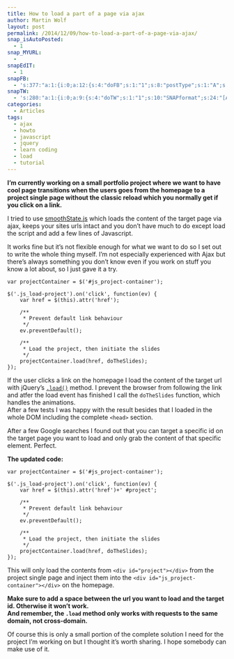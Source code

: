 ```yaml
---
title: How to load a part of a page via ajax
author: Martin Wolf
layout: post
permalink: /2014/12/09/how-to-load-a-part-of-a-page-via-ajax/
snap_isAutoPosted:
  - 1
snap_MYURL:
  - 
snapEdIT:
  - 1
snapFB:
  - 's:377:"a:1:{i:0;a:12:{s:4:"doFB";s:1:"1";s:8:"postType";s:1:"A";s:10:"AttachPost";s:1:"2";s:10:"SNAPformat";s:35:"New post on MartinWolf.org: %TITLE%";s:9:"isAutoImg";s:1:"A";s:8:"imgToUse";s:0:"";s:9:"isAutoURL";s:1:"A";s:8:"urlToUse";s:0:"";s:11:"isPrePosted";s:1:"1";s:8:"isPosted";s:1:"1";s:4:"pgID";s:31:"711305895599362_809206222475995";s:5:"pDate";s:19:"2014-12-09 16:07:14";}}";'
snapTW:
  - 's:280:"a:1:{i:0;a:9:{s:4:"doTW";s:1:"1";s:10:"SNAPformat";s:24:"[Article] %TITLE%: %URL%";s:8:"attchImg";s:1:"0";s:9:"isAutoImg";s:1:"A";s:8:"imgToUse";s:0:"";s:11:"isPrePosted";s:1:"1";s:8:"isPosted";s:1:"1";s:4:"pgID";s:18:"542349774499086336";s:5:"pDate";s:19:"2014-12-09 16:07:17";}}";'
categories:
  - Articles
tags:
  - ajax
  - howto
  - javascript
  - jquery
  - learn coding
  - load
  - tutorial
---
```

**I’m currently working on a small portfolio project where we want to have cool page transitions when the users goes from the homepage to a project single page without the classic reload which you normally get if you click on a link.**

I tried to use [smoothState.js][1] which loads the content of the target page via ajax, keeps your sites urls intact and you don’t have much to do except load the script and add a few lines of Javascript.

It works fine but it’s not flexible enough for what we want to do so I set out to write the whole thing myself. I’m not especially experienced with Ajax but there’s always something you don’t know even if you work on stuff you know a lot about, so I just gave it a try.

<pre><code class="lang-javascript">var projectContainer = $('#js_project-container');

$('.js_load-project').on('click', function(ev) {
    var href = $(this).attr('href');

    /**
     * Prevent default link behaviour
     */
    ev.preventDefault();

    /**
     * Load the project, then initiate the slides
     */
    projectContainer.load(href, doTheSlides);
});</code></pre>

If the user clicks a link on the homepage I load the content of the target url with jQuery’s [`.load()`][2] method. I prevent the browser from following the link and atfer the load event has finished I call the `doTheSlides` function, which handles the animations.  
After a few tests I was happy with the result besides that I loaded in the whole DOM including the complete `<head>` section.

After a few Google searches I found out that you can target a specific id on the target page you want to load and only grab the content of that specific element. Perfect.

**The updated code:**

<pre><code class="lang-javascript">var projectContainer = $('#js_project-container');

$('.js_load-project').on('click', function(ev) {
    var href = $(this).attr('href')+' #project';

    /**
     * Prevent default link behaviour
     */
    ev.preventDefault();

    /**
     * Load the project, then initiate the slides
     */
    projectContainer.load(href, doTheSlides);
});</code></pre>

This will only load the contents from `<div id="project"></div>` from the project single page and inject them into the `<div id="js_project-container"></div>` on the homepage.

**Make sure to add a space between the url you want to load and the target id. Otherwise it won&#8217;t work.  
And remember, the `.load` method only works with requests to the same domain, not cross-domain.**

Of course this is only a small portion of the complete solution I need for the project I&#8217;m working on but I thought it&#8217;s worth sharing. I hope somebody can make use of it.

 [1]: http://weblinc.github.io/jquery.smoothState.js/
 [2]: http://api.jquery.com/load/